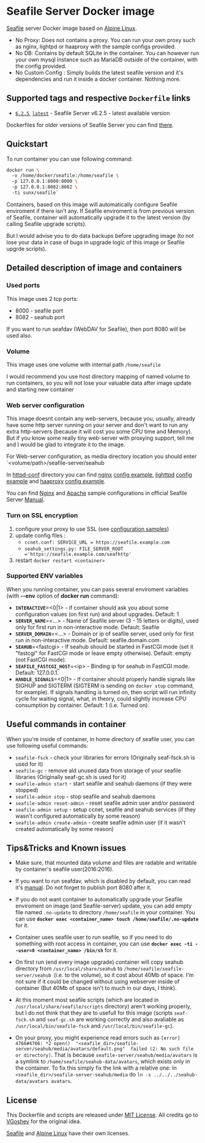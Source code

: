 # Seafile Server Docker image
[Seafile](http://seafile.com/) server Docker image based on [Alpine Linux](https://hub.docker.com/_/alpine/). 
- No Proxy: Does not contains a proxy. You can run your own proxy such as nginx, lightpd
  or haaproxy with the sample configs provided.
- No DB: Contains by default SQLite in the container. You can however run your own
  mysql instance such as MariaDB outside of the container, with the config
  provided.
- No Custom Config : Simply builds the latest seafile version and it's dependencies and run it inside a docker container. Nothing more.


## Supported tags and respective `Dockerfile` links

* [`6.2.5`](https://github.com/bernardgut/seafile-docker/blob/6.2.5/docker/Dockerfile), [`latest`](https://github.com/bernardgut/seafile-docker/blob/master/docker/Dockerfile) - Seafile Server v6.2.5 - latest available version

Dockerfiles for older versions of Seafile Server you can find [there](https://github.com/bernardgut/seafile-docker/tags).

## Quickstart

To run container you can use following command:
```bash
docker run \  
  -v /home/docker/seafile:/home/seafile \  
  -p 127.0.0.1:8000:8000 \  
  -p 127.0.0.1:8082:8082 \  
  -ti sunx/seafile`
```
Containers, based on this image will automatically configure Seafile enviroment if there isn't any. If Seafile enviroment is from previous version of Seafile, container will automatically upgrade it to the latest version (by calling Seafile upgrade scripts).
 
But I would advise you to do data backups before upgrading image 
 (to not lose your data in case of bugs in upgrade logic of this image or Seafile upgrde scripts).

## Detailed description of image and containers

### Used ports

This image uses 2 tcp ports:
* 8000 - seafile port
* 8082 - seahub port

If you want to run seafdav (WebDAV for Seafile), then port 8080 will be used also.

### Volume
This image uses one volume with internal path `/home/seafile`

I would recommend you use host directory mapping of named volume to run containers, so you will not lose your valuable data after image update and starting new container

### Web server configuration

This image doesnt contain any web-servers, because you, usually, already have some http server running on your server and don't want to run any extra http-servers (because it will cost you some CPU time and Memory). But if you know some really tiny web-server with proxying support, tell me and I would be glad to integrate it to the image.


For Web-server configuration, as media directory location you should enter
`<volume/path>/seafile-server/seahub

In [httpd-conf](proxy-conf) directory you can find
[nginx](https://www.nginx.com/) [config example](proxy-conf/nginx.conf.example),
[lighttpd](https://www.lighttpd.net/) [config example](proxy-conf/lighttpd.conf.example) and [haaproxy](https://www.haproxy.com/) [config example](proxy-conf/haproxy.cfg.example).

You can find 
[Nginx](https://manual.seafile.com/deploy/deploy_with_nginx.html) and 
[Apache](https://manual.seafile.com/deploy/deploy_with_apache.html) sample 
configurations in official Seafile Server [Manual](https://manual.seafile.com/).

### Turn on SSL encryption

1. configure your proxy to use SSL (see [configuration
   samples](proxy-conf/nginx.conf.example))
2. update config files :
    - `ccnet.conf: SERVICE_URL = https://seafile.example.com`
    - `seahub_settings.py: FILE_SERVER_ROOT ='https://seafile.example.com/seafhttp'`
3. restart `docker restart <container>`

### Supported ENV variables

When you running container, you can pass several enviroment variables (with **--env** option of **docker run** command):
* **`INTERACTIVE`**=\<0|1> - if container should ask you about some configuration values (on first run) and about upgrades. Default: 1
* **`SERVER_NAME`**=\<...> - Name of Seafile server (3 - 15 letters or digits), used only for first run in non-interactive mode. Default: Seafile
* **`SERVER_DOMAIN`**=\<...> - Domain or ip of seafile server, used only for first run in non-interactive mode. Default: seafile.domain.com
* **`SEAHUB`**=\<fastcgi> - If seahub should be started in FastCGI mode (set it "fastcgi" for FastCGI mode or leave empty otherwise). Default: empty (not FastCGI mode).
* **`SEAFILE_FASTCGI_HOST`**=\<ip> - Binding ip for seahub in FastCGI mode. Default: 127.0.0.1.
* **`HANDLE_SIGNALS`**=\<0|1> - If container should properly handle signals like SIGHUP and SIGTERM (SIGTERM is sending on `docker stop` command, for example). If signals handling is turned on, then script will run infinity cycle for waiting signal, what, in theory, could slightly increase CPU consumption by container. Default: 1 (i.e. Turned on).

## Useful commands in container

When you're inside of container, in home directory of seafile user, you can use following useful commands:
* `seafile-fsck` - check your libraries for errors (Originally seaf-fsck.sh is used for it)
* `seafile-gc` - remove ald unused data from storage of your seafile libraries (Originally seaf-gc.sh is used for it)
* `seafile-admin start` - start seafile and seahub daemons (if they were stopped)
* `seafile-admin stop` - stop seafile and seahub daemons
* `seafile-admin reset-admin` - reset seafile admin user and/or password
* `seafile-admin setup` - setup ccnet, seafile and seahub services (if they wasn't configured automatically by some reason)
* `seafile-admin create-admin` - create seafile admin user (if it wasn't created automatically by some reason)

## Tips&amp;Tricks and Known issues

* Make sure, that mounted data volume and files are radable and writable by container's seafile user(2016:2016).

* If you want to run seafdav, which is disabled by default, you can read it's [manual](https://manual.seafile.com/extension/webdav.html). Do not forget to publish port 8080 after it.

* If you do not want container to automatically upgrade your Seafile enviroment on image (and Seafile-server) update, 
you can add empty file named `.no-update` to directory `/home/seafile` in your container. You can use **`docker exec <container_name> touch /home/seafile/.no-update`** for it.

* Container uses seafile user to run seafile, so if you need to do something with root access in container, you can use **`docker exec -ti --user=0 <container_name> /bin/sh`** for it.

* On first run (end every image upgrade) container will copy seahub directory from `/usr/local/share/seahub` to `/home/seafile/seafile-server/seahub `(i.e. to the volume), so it cost about 40Mb of space. I'm not sure if it could be changed without using webserver inside of container (But 40Mb of space isn't to much in our days, I think).

* At this moment most seafile scripts (which are located in `/usr/local/share/seafile/scripts` directory) aren't working properly, but I do not think that they are to usefull for this image (scripts `seaf-fsck.sh` and `seaf-gc.sh` are working correctly and also avaliable as `/usr/local/bin/seafile-fsck` and `/usr/local/bin/seafile-gc`).

* On your proxy, you might experience read errors such as ` [error] 4766#4766: *2 open()  "<seafile_dir>/seafile-server/seahub/media/avatars/default.png"  failed (2: No such file or directory) `. That is because `seafile-server/seahub/media/avatars` is a symlink to `/home/seafile/seahub-data/avatars`, which exists only in the container. To fix this simply fix the link with a relative one: In `<seafile_dir>/seafile-server-seahub/media` do `ln -s ../../../seahub-data/avatars avatars`.  

## License

This Dockerfile and scripts are released under [MIT License](https://github.com/bernardgut/seafile-docker/blob/master/LICENSE). All credits go to [VGoshev](https://github.com/VGoshev/seafile-docker) for the original idea.

[Seafile](https://github.com/haiwen/seafile/blob/master/LICENSE.txt) and [Alpine Linux](https://www.alpinelinux.org/) have their own licenses.
